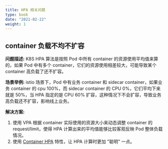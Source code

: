 ```yaml
---
title: HPA 相关问题
type: book
date: "2021-02-22"
weight: 1
---
```


## container 负载不均不扩容

**问题描述:** K8S HPA 算法是按照 Pod 中所有 container 的资源使用平均值来算的，如果 Pod 中有多个 container，它们的资源使用相差较大，可能导致某个 container 高负载了还不扩容。 

**场景举例:** istio 场景下，Pod 中有业务 container 和 sidecar container，如果业务 container 的 cpu 100%，而 sidecar container 的 CPU 0%，它们平均下来就是 50%，当 HPA 指定的是 CPU 60% 扩容，这种情况下不会扩容，导致业务高负载还不扩容，影响线上业务。

**解决方案:**
1. 使用 VPA 根据 container 实际使用的资源大小来动态调整 container 的 request/limit，使得 HPA 计算出来的平均值能够比较客观反映 Pod 整体负载情况。
2. 使用 [Container HPA]() 特性，让 HPA 计算时更加 "聪明" 一点。